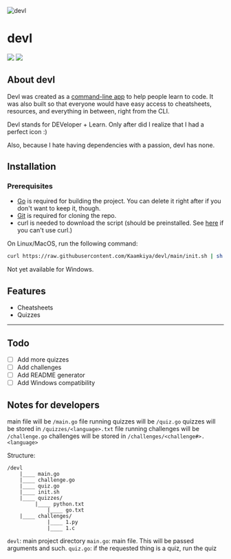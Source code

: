 ![devl](https://socialify.git.ci/Kaamkiya/devl/image?description=1&font=Source%20Code%20Pro&forks=1&issues=1&language=1&name=1&owner=1&pattern=Circuit%20Board&pulls=1&stargazers=1&theme=Dark)

# devl

[![](https://img.shields.io/badge/Website-000000.svg?style=for-the-badge&logo=web&logoColor=white)](https://kaamkiya.github.io/devl)
![](https://img.shields.io/badge/Made-with-Go-%23aaaaff.svg?style=for-the-badge&logo=go&logoColor=white)

## About devl
Devl was created as a 
[command-line app](https://en.wikipedia.org/wiki/Console_application) to help
people learn to code. It was also built so that everyone would have easy access
to cheatsheets, resources, and everything in between, right from the CLI.

Devl stands for DEVeloper + Learn. Only after did I realize that I had a perfect icon :)

Also, because I hate having dependencies with a passion, devl has none.

## Installation
### Prerequisites
* [Go](https://go.dev/dl) is required for building the project. You can delete it right after if you
don't want to keep it, though.
* [Git](https://git-scm.com/) is required for cloning the repo.
* curl is needed to download the script (should be preinstalled. See [here](#no-curl) if you can't use curl.)

On Linux/MacOS, run the following command:
```bash
curl https://raw.githubusercontent.com/Kaamkiya/devl/main/init.sh | sh
```

Not yet available for Windows.

## Features

* Cheatsheets
* Quizzes
<!--* Challenges-->
<!--* Project readme generator-->

---

## Todo
* [ ] Add more quizzes
* [ ] Add challenges
* [ ] Add README generator
* [ ] Add Windows compatibility

## Notes for developers
main file will be 		  `/main.go`
file running quizzes will be      `/quiz.go`
quizzes will be stored in 	  `/quizzes/<language>.txt`
file running challenges will be   `/challenge.go`
challenges will be stored in      `/challenges/<challenge#>.<language>`


Structure:
```
/devl
    |____ main.go
    |____ challenge.go
    |____ quiz.go
    |____ init.sh
    |____ quizzes/
	     |____ python.txt
             |____ go.txt
    |____ challenges/
             |____ 1.py
             |____ 1.c
```

`devl`: main project directory
`main.go`: main file. This will be passed arguments and such. 
`quiz.go`: if the requested thing is a quiz, run the quiz
